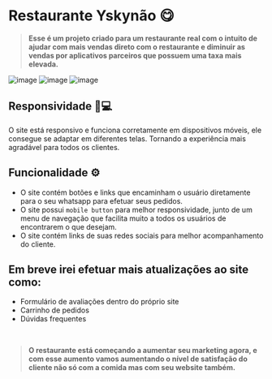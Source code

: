 # Restaurante Yskynão 😋

> **Esse é um projeto criado para um restaurante real com o intuito de ajudar com mais vendas direto com o restaurante e diminuir as vendas por aplicativos parceiros que possuem uma taxa mais elevada.**

![image](https://github.com/user-attachments/assets/c0f03914-d87d-4232-870b-725c2e06a423)
![image](https://github.com/user-attachments/assets/cc577bbb-afce-40ee-ac66-c55f9a2d20b4)
![image](https://github.com/user-attachments/assets/3f49f85d-1c66-4086-b34e-ae6f42af190e)
<br>

## Responsividade 📱💻
O site está responsivo e funciona corretamente em dispositivos móveis, ele consegue se adaptar em diferentes telas.
Tornando a experiência mais agradável para todos os clientes.

## Funcionalidade ⚙️
- O site contém botões e links que encaminham o usuário diretamente para o seu whatsapp para efetuar seus pedidos.
- O site possui `mobile button` para melhor responsividade, junto de um menu de navegação que facilita muito a todos os usuários de encontrarem o que desejam.
- O site contém links de suas redes sociais para melhor acompanhamento do cliente.

## Em breve irei efetuar mais atualizações ao site como:
- Formulário de avaliações dentro do próprio site
- Carrinho de pedidos
- Dúvidas frequentes
<br>

> **O restaurante está começando a aumentar seu marketing agora, e com esse aumento vamos aumentando o nível de satisfação do cliente não só com a comida mas com seu website também.**
